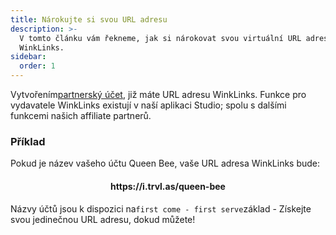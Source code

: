 ```yaml
---
title: Nárokujte si svou URL adresu
description: >-
  V tomto článku vám řekneme, jak si nárokovat svou virtuální URL adresu
  WinkLinks.
sidebar:
  order: 1
---
```

Vytvořením[partnerský účet](/studio/what-is-studio), již máte URL adresu WinkLinks. Funkce pro vydavatele WinkLinks existují v naší aplikaci Studio; spolu s dalšími funkcemi našich affiliate partnerů.

### Příklad

Pokud je název vašeho účtu Queen Bee, vaše URL adresa WinkLinks bude:

<h4 align="center">https://i.trvl.as/queen-bee</h4>


Názvy účtů jsou k dispozici na`first come - first serve`základ - Získejte svou jedinečnou URL adresu, dokud můžete!

